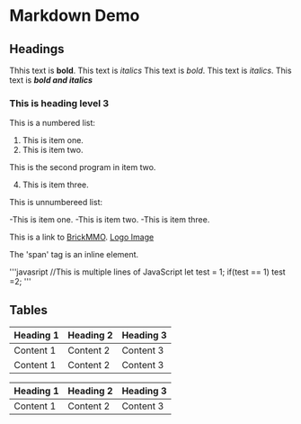 # Markdown Demo

## Headings

Thhis text is **bold**. This text is _italics_
This text is _bold_. This text is *italics*.
This text is ***bold and italics***
### This is heading level 3

This is a numbered list:

1. This is item one.
2. This is item two.

This is the second program in item two.

4. This is item three.

This is unnumbereed list:

-This is item one.
-This is item two.
-This is item three.

This is a link to [BrickMMO](https://brickmmo.com).
[Logo Image](image.png)

The 'span' tag is an inline element.

'''javasript
//This is multiple lines of JavaScript
let test = 1;
if(test == 1) test =2;
'''

## Tables

| Heading 1 | Heading 2 | Heading 3 |
| --------- | --------- | --------- | 
| Content 1 | Content 2 | Content 3 |
| Content 1 | Content 2 | Content 3 |

Heading 1 | Heading 2 | Heading 3
--- | --- | ---
Content 1 | Content 2 | Content 3